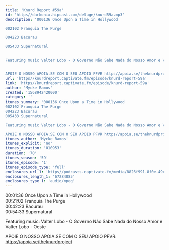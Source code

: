 ```yaml
---
title: 'Knurd Report #59a'
id: 'https//darkonix.hipcast.com/deluge/knurd59a.mp3'
description: '000136 Once Upon a Time in Hollywood

002102 Franquia The Purge

004223 Bacurau

005433 Supernatural


Featuring music Valter Lobo - O Governo Não Sabe Nada do Nosso Amor e Valter Lobo - Oeste


APOIE O NOSSO APOIA.SE COM O SEU APOIO PFVR https//apoia.se/theknurdproject'
url: 'https//knurdreport.captivate.fm/episode/knurd-report-59a'
link: 'https//knurdreport.captivate.fm/episode/knurd-report-59a'
author: 'Mycke Ramos'
created: '1568942420000'
category: ''
itunes_summary: '000136 Once Upon a Time in Hollywood
002102 Franquia The Purge
004223 Bacurau
005433 Supernatural

Featuring music Valter Lobo - O Governo Não Sabe Nada do Nosso Amor e Valter Lobo - Oeste

APOIE O NOSSO APOIA.SE COM O SEU APOIO PFVR https//apoia.se/theknurdproject'
itunes_author: 'Mycke Ramos'
itunes_explicit: 'no'
itunes_duration: '010953'
duration: '70'
itunes_season: '59'
itunes_episode: '1'
itunes_episode_type: 'full'
enclosures_url_1: 'https//podcasts.captivate.fm/media/8826f991-8f0e-49c1-9cfa-25198d19e3d7/knurd59a_tc.mp3'
enclosures_length_1: '67284085'
enclosures_type_1: 'audio/mpeg'
---
```

00:01:36 Once Upon a Time in Hollywood  
00:21:02 Franquia The Purge  
00:42:23 Bacurau  
00:54:33 Supernatural

Featuring music: Valter Lobo - O Governo Não Sabe Nada do Nosso Amor e Valter Lobo - Oeste

APOIE O NOSSO APOIA.SE COM O SEU APOIO PFVR: https://apoia.se/theknurdproject